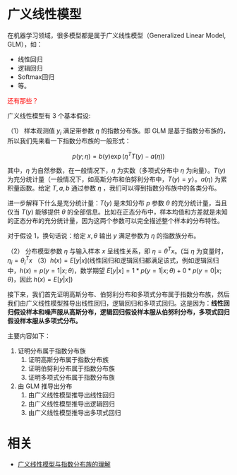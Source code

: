 
# 广义线性模型

在机器学习领域，很多模型都是属于广义线性模型（Generalized Linear Model, GLM），如：

- 线性回归
- 逻辑回归
- Softmax回归
- 等。

<span style="color:red;">还有那些？</span>

广义线性模型有 3 个基本假设:

（1） 样本观测值 $y_{i}$ 满足带参数 $\eta$ 的指数分布族。即 GLM 是基于指数分布族的，所以我们先来看一下指数分布族的一般形式：

$$
p(y ; \eta)=b(y) \exp \left(\eta^{T} T(y)-a(\eta)\right)
$$

其中，$\eta$ 为自然参数，在一般情况下，$\eta$ 为实数（多项式分布中 $\eta$ 为向量）。$T(y)$ 为充分统计量（一般情况下，如高斯分布和伯努利分布中，$T(y)=y$）。$a(\eta)$ 为累积量函数。给定 $T, a, b$ 通过参数 $\eta$ ，我们可以得到指数分布族中的各类分布。

进一步解释下什么是充分统计量：$T(y)$ 是未知分布 $p$ 参数 $\theta$ 的充分统计量，当且仅当 $T(y)$ 能够提供 $\theta$ 的全部信息。比如在正态分布中，样本均值和方差就是未知的正态分布的充分统计量，因为这两个参数可以完全描述整个样本的分布特性。

对于假设 1，换句话说：给定 $x, \theta$ 输出 $y$ 满足参数为 $\eta$ 的指数族分布。

（2） 分布模型参数 $\eta$ 与输入样本 $x$ 呈线性关系，即 $\eta=\theta^{T} x$。(当 $\eta$ 为变量时，$\eta_{i}=\theta_{i}^{T} x$
（3）$h(x)=E[y | x]$(线性回归和逻辑回归都满足该式，例如逻辑回归中，$h(x)=p(y=1 | x ; \theta)$，数学期望 $E[y | x]=1 * p(y=1 | x ; \theta)+0 * p(y=0 | x ; \theta)$，因此 $h(x)=E[y | x]$)

接下来，我们首先证明高斯分布、伯努利分布和多项式分布属于指数分布族，然后我们由广义线性模型推导出线性回归，逻辑回归和多项式回归。这是因为：**线性回归假设样本和噪声服从高斯分布，逻辑回归假设样本服从伯努利分布，多项式回归假设样本服从多项式分布。**

主要内容如下：

1. 证明分布属于指数分布族
    1. 证明高斯分布属于指数分布族
    1. 证明伯努利分布属于指数分布族
    1. 证明多项式分布属于指数分布族
1. 由 GLM 推导出分布
    1. 由广义线性模型推导出线性回归
    1. 由广义线性模型推导出逻辑回归
    1. 由广义线性模型推导出多项式回归






# 相关

- [广义线性模型与指数分布族的理解](https://blog.csdn.net/anshuai_aw1/article/details/84069600)
